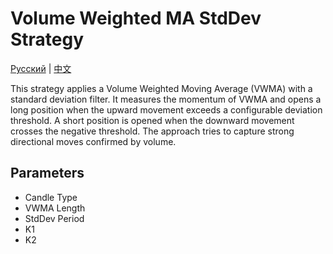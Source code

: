 # Volume Weighted MA StdDev Strategy
[Русский](README_ru.md) | [中文](README_cn.md)

This strategy applies a Volume Weighted Moving Average (VWMA) with a standard deviation filter. It measures the momentum of VWMA and opens a long position when the upward movement exceeds a configurable deviation threshold. A short position is opened when the downward movement crosses the negative threshold. The approach tries to capture strong directional moves confirmed by volume.

## Parameters
- Candle Type
- VWMA Length
- StdDev Period
- K1
- K2
